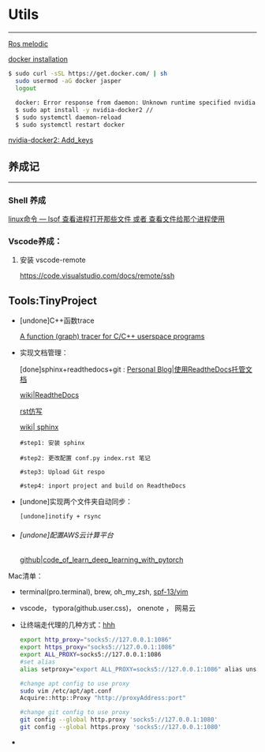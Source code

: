 # Utils

---

[Ros melodic](http://wiki.ros.org/melodic/Installation/Ubuntu)

[docker installation](https://stackoverflow.com/questions/30379381/docker-command-not-found-even-though-installed-with-apt-get)

```sh
$ sudo curl -sSL https://get.docker.com/ | sh
  sudo usermod -aG docker jasper
  logout 
  
  docker: Error response from daemon: Unknown runtime specified nvidia.
  $ sudo apt install -y nvidia-docker2 //
  $ sudo systemctl daemon-reload      
  $ sudo systemctl restart docker                       
```

[nvidia-docker2: Add_keys](https://nvidia.github.io/nvidia-docker/)

## 养成记

--------



### Shell 养成

[linux命令 — lsof 查看进程打开那些文件 或者 查看文件给那个进程使用](https://www.cnblogs.com/bonelee/p/7735479.html)

### Vscode养成：

1. 安装 vscode-remote

   https://code.visualstudio.com/docs/remote/ssh



## Tools:TinyProject



* [undone]C++函数trace

  [A function (graph) tracer for C/C++ userspace programs](https://uftrace.github.io/slide/#1)



* 实现文档管理： 

  [done]sphinx+readthedocs+git :  [Personal Blog|使用ReadtheDocs托管文档](https://www.xncoding.com/2017/01/22/fullstack/readthedoc.html)  

  [wiki|ReadtheDocs](https://docs.readthedocs.io/en/stable/index.html)

  [rst仿写](https://raw.githubusercontent.com/readthedocs/readthedocs.org/master/docs/index.rst)

  [wiki| sphinx](http://azuwis.github.io/sphinx_demo/)

  ```shell
  #step1: 安装 sphinx
  
  #step2: 更改配置 conf.py index.rst 笔记
  
  #step3: Upload Git respo
  
  #step4: inport project and build on ReadtheDocs
  ```

  

* [undone]实现两个文件夹自动同步：

  `[undone]inotify + rsync`  

* ###### [undone]配置AWS云计算平台

  [github|code_of_learn_deep_learning_with_pytorch](https://github.com/L1aoXingyu/code-of-learn-deep-learning-with-pytorch/blob/master/aws.md)





Mac清单： 

* terminal(pro.terminal), brew, oh_my_zsh, [spf-13/vim](https://github.com/spf13/spf13-vim)

* vscode， typora(github.user.css)， onenote ， 网易云

* 让终端走代理的几种方式：[hhh](https://zhuanlan.zhihu.com/p/46973701)

  ```sh
  export http_proxy="socks5://127.0.0.1:1086"
  export https_proxy="socks5://127.0.0.1:1086"
  export ALL_PROXY=socks5://127.0.0.1:1086
  #set alias
  alias setproxy="export ALL_PROXY=socks5://127.0.0.1:1086" alias unsetproxy="unset ALL_PROXY"
  
  #change apt config to use proxy
  sudo vim /etc/apt/apt.conf
  Acquire::http::Proxy "http://proxyAddress:port"
  
  #change git config to use proxy 
  git config --global http.proxy 'socks5://127.0.0.1:1080' 
  git config --global https.proxy 'socks5://127.0.0.1:1080'
  
  ```


* 